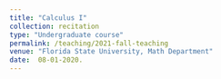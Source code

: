 ```yaml
---
title: "Calculus I"
collection: recitation
type: "Undergraduate course"
permalink: /teaching/2021-fall-teaching
venue: "Florida State University, Math Department"
date:  08-01-2020.
---
```


<!-- This is a description of a teaching experience. You can use markdown like any other post.-->
<!--Heading 1 -->
<!-- ====== -->

